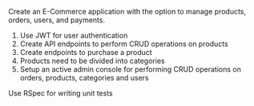 Create an E-Commerce application with the option to manage products, orders, users, and payments.

1. Use JWT for user authentication
2. Create API endpoints to perform CRUD operations on products
3. Create endpoints to purchase a product
4. Products need to be divided into categories
5. Setup an active admin console for performing CRUD operations on orders, products, categories and users

Use RSpec for writing unit tests
